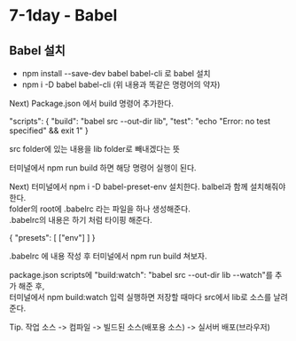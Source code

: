 # 7-1day - Babel

## Babel 설치
- npm install --save-dev babel babel-cli 로 babel 설치
- npm i -D  babel babel-cli (위 내용과 똑같은 명령어의 약자)

Next) Package.json 에서 build 명령어 추가한다.<br>

"scripts": {
  "build": "babel src --out-dir lib", 
  "test": "echo \"Error: no test specified\" && exit 1"
}

src folder에 있는 내용을 lib folder로 빼내겠다는 뜻

터미널에서 npm run build 하면 해당 명령어 실행이 된다.

Next) 터미널에서 npm i  -D babel-preset-env 설치한다. balbel과 함께 설치해줘야 한다.<br>
folder의 root에 .babelrc 라는 파일을 하나 생성해준다.<br>
.babelrc의 내용은 하기 처럼 타이핑 해준다.

{
  "presets": [
    ["env"]
  ]
}

.babelrc 에 내용 작성 후 터미널에서 npm run build 쳐보자.

package.json scripts에 "build:watch": "babel src --out-dir lib --watch"를 추가 해준 후,<br>
터미널에서 npm build:watch 입력 실행하면 저장할 때마다 src에서 lib로 소스를 날려준다.

Tip. 작업 소스 -> 컴파일 -> 빌드된 소스(배포용 소스) -> 실서버 배포(브라우저)